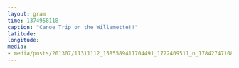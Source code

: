 ```yaml
---
layout: gram
time: 1374958118
caption: "Canoe Trip on the Willamette!!"
latitude: 
longitude: 
media:
- media/posts/201307/11311112_1585589411704491_1722409511_n_17842747108000351.jpg
---
```

